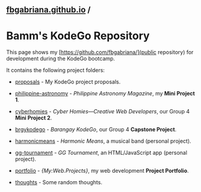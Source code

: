 ## [fbgabriana.github.io](/ "Bamm's KodeGo Repository") /

# Bamm's KodeGo Repository

This page shows my [https://github.com/fbgabriana/](public repository) for development during the KodeGo bootcamp.

It contains the following project folders:

* [proposals](/proposals/) - My KodeGo project proposals.

* [philippine-astronomy](/philippine-astronomy/) - _Philippine Astronomy Magazine_, my **Mini Project 1**.

* [cyberhomies](/cyberhomies/) - _Cyber Homies—Creative Web Developers_, our Group 4 **Mini Project 2**.

* [brgykodego](/brgykodego/) - _Barangay KodeGo_, our Group 4 **Capstone Project**.

* [harmonicmeans](/harmonicmeans/) - _Harmonic Means_, a musical band (personal project).

* [gg-tournament](/gg-tournament/) - _GG Tournament_, an HTML/JavaScript app (personal project).

* [portfolio](/portfolio/) - _{My:Web.Projects}_, my web development **Project Portfolio**.

* [thoughts](/thoughts/) - Some random thoughts.
